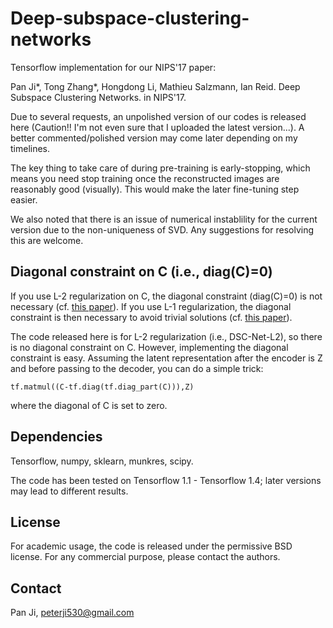 # Deep-subspace-clustering-networks

Tensorflow implementation for our NIPS'17 paper:

Pan Ji*, Tong Zhang*, Hongdong Li, Mathieu Salzmann, Ian Reid. Deep Subspace Clustering Networks. in NIPS'17.

Due to several requests, an unpolished version of our codes is released here (Caution!! I'm not even sure that I uploaded the latest version...). A better commented/polished version may come later depending on my timelines.

The key thing to take care of during pre-training is early-stopping, which means you need stop training once the reconstructed images are reasonably good (visually). This would make the later fine-tuning step easier.

We also noted that there is an issue of numerical instablility for the current version due to the non-uniqueness of SVD. Any suggestions for resolving this are welcome. 

## Diagonal constraint on C (i.e., diag(C)=0)

If you use L-2 regularization on C, the diagonal constraint (diag(C)=0) is not necessary (cf. [this paper](https://www.researchgate.net/publication/261989058_Efficient_Dense_Subspace_Clustering)). If you use L-1 regularization, the diagonal constraint is then necessary to avoid trivial solutions (cf. [this paper](https://arxiv.org/abs/1203.1005)).

The code released here is for L-2 regularization (i.e., DSC-Net-L2), so there is no diagonal constraint on C. However, implementing the diagonal constraint is easy. Assuming the latent representation after the encoder is Z and before passing to the decoder, you can do a simple trick:
```
tf.matmul((C-tf.diag(tf.diag_part(C))),Z)
```
where the diagonal of C is set to zero.

## Dependencies

Tensorflow, numpy, sklearn, munkres, scipy.

The code has been tested on Tensorflow 1.1 - Tensorflow 1.4; later versions may lead to different results.

## License

For academic usage, the code is released under the permissive BSD license. For any commercial purpose, please contact the authors.

## Contact
Pan Ji, peterji530@gmail.com
